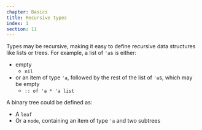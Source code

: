 ```yaml
---
chapter: Basics
title: Recursive types
index: 1
section: 11
---
```

Types may be recursive, making it easy to define recursive data structures like lists or trees. For example, a list of `'a`s is either:

- empty
  * `nil`
- or an item of type `'a`, followed by the rest of the list of `'a`s, which may be empty
  * `:: of 'a * 'a list`

A binary tree could be defined as:
- A `leaf`
- Or a `node`, containing an item of type `'a` and two subtrees